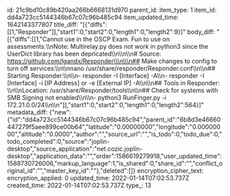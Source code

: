 id: 21c9bd10c89b420aa266b6668131d970
parent_id: 
item_type: 1
item_id: dd4a723cc5144346b67c07c96b485c94
item_updated_time: 1642143377807
title_diff: "[{\"diffs\":[[1,\"Responder\"]],\"start1\":0,\"start2\":0,\"length1\":0,\"length2\":9}]"
body_diff: "[{\"diffs\":[[1,\"Cannot use in the OSCP Exam. Fun to use on assessments.\\\nNote: Multirelay.py does not work in python3 since the UserDict library has been depricated\\\n\\\n\\\n# Source: https://github.com/lgandx/Responder\\\n\\\n## Make changes to config to turn off services:\\\n\\\nnano /usr/share/responder/Responder.conf\\\n\\\n## Starting Responder:\\\n\\\n- responder -I [Interface] -A\\\n- responder -I [Interface] -i [IP Address] or -e [External IP] -A\\\n\\\n## Tools in Responder: \\\n\\\nLocation: /usr/share/Responder/tools\\\n\\\n## Check for systems with SMB Signing not enabled\\\n\\\n- python3 RunFinger.py -i 172.21.0.0/24\\\n\\\n\"]],\"start1\":0,\"start2\":0,\"length1\":0,\"length2\":564}]"
metadata_diff: {"new":{"id":"dd4a723cc5144346b67c07c96b485c94","parent_id":"6b8d3e46660447279f5aee899ce00b64","latitude":"0.00000000","longitude":"0.00000000","altitude":"0.0000","author":"","source_url":"","is_todo":0,"todo_due":0,"todo_completed":0,"source":"joplin-desktop","source_application":"net.cozic.joplin-desktop","application_data":"","order":1586619279918,"user_updated_time":1588730726006,"markup_language":1,"is_shared":0,"share_id":"","conflict_original_id":"","master_key_id":""},"deleted":[]}
encryption_cipher_text: 
encryption_applied: 0
updated_time: 2022-01-14T07:02:53.737Z
created_time: 2022-01-14T07:02:53.737Z
type_: 13